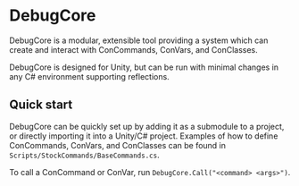 # DebugCore
DebugCore is a modular, extensible tool providing a system which can create and interact with ConCommands, ConVars, and ConClasses.

DebugCore is designed for Unity, but can be run with minimal changes in any C# environment supporting reflections.

## Quick start
DebugCore can be quickly set up by adding it as a submodule to a project, or directly importing it into a Unity/C# project. Examples of how to define ConCommands, ConVars, and ConClasses can be found in `Scripts/StockCommands/BaseCommands.cs`.

To call a ConCommand or ConVar, run `DebugCore.Call("<command> <args>")`.